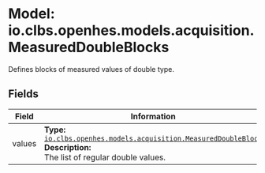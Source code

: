 # Model: io.clbs.openhes.models.acquisition.MeasuredDoubleBlocks

Defines blocks of measured values of double type.

## Fields

| Field | Information |
| --- | --- |
| values | <b>Type:</b> [`io.clbs.openhes.models.acquisition.MeasuredDoubleBlock`](model-io-clbs-openhes-models-acquisition-measureddoubleblock.md)<br><b>Description:</b><br>The list of regular double values. |

